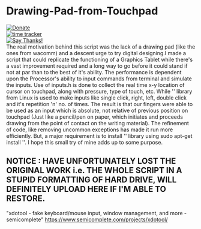 # Drawing-Pad-from-Touchpad
[![Donate](https://img.shields.io/badge/Donate-PayPal-green.svg)](https://www.paypal.me/grv97)<br>
[![time tracker](https://wakatime.com/badge/github/Grv-Singh/Drawing-Pad-from-Touchpad.svg)](https://wakatime.com/badge/github/Grv-Singh/Drawing-Pad-from-Touchpad)<br>
[![Say Thanks!](https://img.shields.io/badge/Say%20Thanks-!-1EAEDB.svg)](https://saythanks.io/to/acad.grv97@gmail.com)<br>
The real motivation behind this script was the lack of a drawing pad (like the ones from wacomm) and a descent urge to try digital designing.I made a script that could replicate the functioning of a Graphics Tablet while there's a vast improvement required and a long way to go before it could stand if not at par than to the best of it's ability. The performance is dependent upon the Processor's ability to input commands from terminal and simulate the inputs. Use of inputs.h is done to collect the real time x-y location of cursor on touchpad, along with pressure, type of touch, etc. While '' library from Linux is used to make inputs like single click, right, left, double click and it's repetition 'n' no. of times. The result is that our fingers were able to be used as an input which is absolute, not relative of previous position on touchpad (Just like a pencil/pen on paper, which initiates and proceeds drawing from the point of contact on the writing material). The refinement of code, like removing uncommon exceptions has made it run more efficiently. But, a major requirement is to install '' library using sudo apt-get install ''. I hope this small try of mine adds up to some purpose.

## NOTICE : HAVE UNFORTUNATELY LOST THE ORIGINAL WORK i.e. THE WHOLE SCRIPT IN A STUPID FORMATTING OF HARD DRIVE, WILL DEFINITELY UPLOAD HERE IF I'M ABLE TO RESTORE. 

"xdotool - fake keyboard/mouse input, window management, and more - semicomplete" https://www.semicomplete.com/projects/xdotool/
